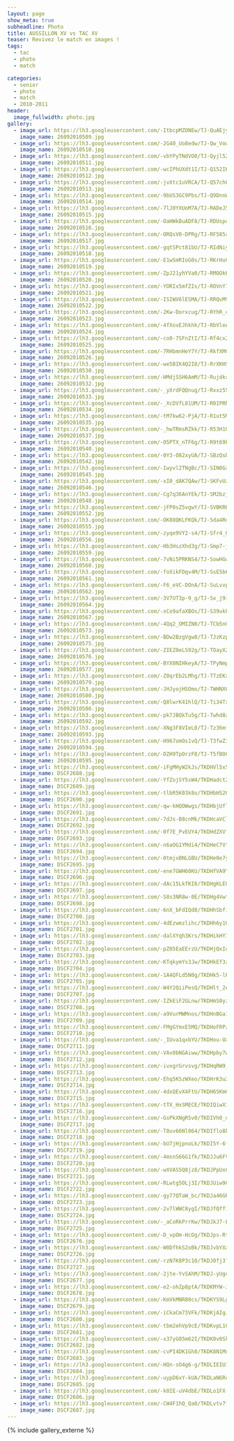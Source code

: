 ```yaml
---
layout: page
show_meta: true
subheadline: Photo
title: AUSSILLON XV vs TAC XV
teaser: Revivez le match en images !
tags:
  - tac
  - photo
  - match

categories:
  - senior
  - photo
  - match
  - 2010-2011
header:
  image_fullwidth: photo.jpg
gallery:
  - image_url: https://lh3.googleusercontent.com/-ItbcpMZONEw/TJ-QuAEjyoI/AAAAAAAAAQM/Y86n_Z5yTQIsLshl831njJWt3tMtPaJTwCHM
    image_name: 26092010509.jpg
  - image_url: https://lh3.googleusercontent.com/-2G40_Uo8edw/TJ-Qw_VowLI/AAAAAAAAAQM/HGcV0tLcCvQ9CePzLV7UxSvnaNARNKxkwCHM
    image_name: 26092010510.jpg
  - image_url: https://lh3.googleusercontent.com/-vbYPyTNdVO0/TJ-Qyjl52mI/AAAAAAAAAQM/Qs68LTC9nW4Vzhtag_6-7VDNgCuEMLR1QCHM
    image_name: 26092010511.jpg
  - image_url: https://lh3.googleusercontent.com/-wcIPhUXdt1I/TJ-Q152IKtI/AAAAAAAAAQM/oYb8XPppPt8eRmAMFk2dMJpT1bRZyU-2ACHM
    image_name: 26092010512.jpg
  - image_url: https://lh3.googleusercontent.com/-jvXtc1uVRCA/TJ-Q57chQBI/AAAAAAAAAQM/BT1b4u-KJSkIZcvnIzkOw3TrH3hJBQaDwCHM
    image_name: 26092010513.jpg
  - image_url: https://lh3.googleusercontent.com/-9bUS3GC9Pbs/TJ-Q9DnnWnI/AAAAAAAAAQM/t1ZwOlGl-nUxf_wfeSjpAfnC2pW4gyYrACHM
    image_name: 26092010514.jpg
  - image_url: https://lh3.googleusercontent.com/-7lJ0YXUoM7A/TJ-RADeJ5vI/AAAAAAAAAQM/AbBHD7umz2E1-YyVLzyox3d4fntCb_wVACHM
    image_name: 26092010515.jpg
  - image_url: https://lh3.googleusercontent.com/-OaHWkBuADF8/TJ-RDUspokI/AAAAAAAAAQM/hEizZEWvghIZUJXvQ2MEwnkLKfdzY4_xACHM
    image_name: 26092010516.jpg
  - image_url: https://lh3.googleusercontent.com/-ORQsV0-DPRg/TJ-RF585a7I/AAAAAAAAAQM/6A4T021_RQYB4UZDDbw0a4IQciMa0KrFgCHM
    image_name: 26092010517.jpg
  - image_url: https://lh3.googleusercontent.com/-gqtSPct81bU/TJ-RIdNiyYI/AAAAAAAAAQM/-bqg5XSN5zkzU7-8ZLQ5s-4NBZd0nZARACHM
    image_name: 26092010518.jpg
  - image_url: https://lh3.googleusercontent.com/-E1wSmRIoG0s/TJ-RKrHuGdI/AAAAAAAAAQM/rfzq-SwGikkUsFyNBJu4XRQbmYApc1hxgCHM
    image_name: 26092010519.jpg
  - image_url: https://lh3.googleusercontent.com/-ZpJ21yhYVa0/TJ-RMOOkKzI/AAAAAAAAAQM/-_VZsuq2waYIxOoxszJgxt_T6ejTs7DwACHM
    image_name: 26092010520.jpg
  - image_url: https://lh3.googleusercontent.com/-YORIx5mfZIs/TJ-ROVnY7GI/AAAAAAAAAQM/nkZ3KkRHoMEftlRfkq5uS5F4AY3Tqb6fgCHM
    image_name: 26092010521.jpg
  - image_url: https://lh3.googleusercontent.com/-ISIWV6lESMA/TJ-RRQvM9ZI/AAAAAAAAAQM/1EUZxZbKFmg3kUmxUETMjIhpXHgRiGb8wCHM
    image_name: 26092010522.jpg
  - image_url: https://lh3.googleusercontent.com/-2Kw-Dorxcug/TJ-RYhR_ckI/AAAAAAAAAQM/Y5N6xzHj4uQtTSDZSBJod4tsXFI5XytvgCHM
    image_name: 26092010523.jpg
  - image_url: https://lh3.googleusercontent.com/-4fXovEJhkhk/TJ-RbVleADI/AAAAAAAAAQM/oljDH_DihKEVqW97c0flCPOgVSuH4pFzQCHM
    image_name: 26092010524.jpg
  - image_url: https://lh3.googleusercontent.com/-co0-7SFnZtI/TJ-Rf4cx2RI/AAAAAAAAAQM/H4iCgYIVUjcf-IbTyPF4MnaE5gDKhqj2QCHM
    image_name: 26092010525.jpg
  - image_url: https://lh3.googleusercontent.com/-7RHbmnHeY7Y/TJ-RkfXMCtI/AAAAAAAAAQM/0wMcP8x-vCwIFFF1biUGK8CeglwFGgBOQCHM
    image_name: 26092010526.jpg
  - image_url: https://lh3.googleusercontent.com/-we5BIK4Q2I8/TJ-RrXKHSvI/AAAAAAAAAQM/if4F_w6QcOc5noON9qh9qP73lTaY-Ud6QCHM
    image_name: 26092010530.jpg
  - image_url: https://lh3.googleusercontent.com/-HMdjSSH6AmM/TJ-RujdkxSI/AAAAAAAAAQM/lTHecBEzTwc1jsM_8Z3djorKgSgM8jJSgCHM
    image_name: 26092010532.jpg
  - image_url: https://lh3.googleusercontent.com/-_yXrdFQQnug/TJ-Rxxz55dI/AAAAAAAAAQM/WL_du9QLlVIsS0rsH92rzX67rTEh4dLRwCHM
    image_name: 26092010533.jpg
  - image_url: https://lh3.googleusercontent.com/-_XcDVfL81UM/TJ-R0IPRNVI/AAAAAAAAAQM/-v5rCPGjAW81qPMPJRWe6PM1BeQolaeUwCHM
    image_name: 26092010534.jpg
  - image_url: https://lh3.googleusercontent.com/-tM7kw62-PjA/TJ-R1ut5MZI/AAAAAAAAAQM/mQ6lHvV7aZIRq7qb_eWYkfJNdhPN7DmKwCHM
    image_name: 26092010535.jpg
  - image_url: https://lh3.googleusercontent.com/-_hwTRmsRZkk/TJ-R53H10TI/AAAAAAAAAQM/92nco1o6c3YcAMrHEwebDfbN3pGyewzGgCHM
    image_name: 26092010537.jpg
  - image_url: https://lh3.googleusercontent.com/-O5PTX_nTF6g/TJ-R9t69k2I/AAAAAAAAAQM/pPzA1oe8930lIn7IkO7DKs-R2fMi8ASYACHM
    image_name: 26092010540.jpg
  - image_url: https://lh3.googleusercontent.com/-0Y3-O82xyUA/TJ-SBzQsDDI/AAAAAAAAAQM/ALSHJ5dhBLw49XHPbQBzrJnyOEhkEgfrwCHM
    image_name: 26092010542.jpg
  - image_url: https://lh3.googleusercontent.com/-Iwyvl2TNgBc/TJ-SIN0Gx7I/AAAAAAAAAQM/RE-I-rh1uNIdbz9BgL6DEKsC1vJDiBzTwCHM
    image_name: 26092010545.jpg
  - image_url: https://lh3.googleusercontent.com/-xI0_dAK7QAw/TJ-SKFvUzFI/AAAAAAAAAQM/2nxKGalqZv0e587nzTWFhAy0bwNXsb_SwCHM
    image_name: 26092010546.jpg
  - image_url: https://lh3.googleusercontent.com/-Cg7q36AnYEk/TJ-SM2bzjjI/AAAAAAAAAQM/xoLTf_83WjkAgoJr0rw7r3qi2QR-MvAogCHM
    image_name: 26092010548.jpg
  - image_url: https://lh3.googleusercontent.com/-jFP0sZ5vgwY/TJ-SVBKRKKI/AAAAAAAAAQM/FPS1z3vYJ-EFe1Zbp47OYDBtG0B5_9V2gCHM
    image_name: 26092010552.jpg
  - image_url: https://lh3.googleusercontent.com/-OK88QKLFKQk/TJ-Sda4RogI/AAAAAAAAAQM/e1l-_QWy_e0KE5hVuaTnBhxf-gqnyQiCQCHM
    image_name: 26092010555.jpg
  - image_url: https://lh3.googleusercontent.com/-zyqe9VY2-s4/TJ-Sfr4_O5I/AAAAAAAAAQM/q8o-0NF2sbIV_PSRuI27z-KYrD24EyBlACHM
    image_name: 26092010556.jpg
  - image_url: https://lh3.googleusercontent.com/-Hb3HszXhd3g/TJ-Smp7-jKI/AAAAAAAAAQM/l9FAOMXHLSwaqtvyAFvvjrd0Bl1lqKQmwCHM
    image_name: 26092010559.jpg
  - image_url: https://lh3.googleusercontent.com/-7vNi5PRKNS4/TJ-SowHGw-I/AAAAAAAAAQM/qlH81yOYP1oD8v5DJlXNdAZxA8X5rGQcACHM
    image_name: 26092010560.jpg
  - image_url: https://lh3.googleusercontent.com/-foXikFDqv4M/TJ-SsE5b6QI/AAAAAAAAAQM/paomuCaO-pIEBrxaIOO-ByPiIDapBKkZgCHM
    image_name: 26092010561.jpg
  - image_url: https://lh3.googleusercontent.com/-F6_eVC-DOnA/TJ-SuLvvpQI/AAAAAAAAAQM/kDd1KbHi3xYjS-960XbNPr2cF7T9USIDwCHM
    image_name: 26092010562.jpg
  - image_url: https://lh3.googleusercontent.com/-3V7UT3p-9_g/TJ-Sx_j9iXI/AAAAAAAAAQM/nWH8vg-uzH8N7OqxZcD2-riANqkj23nOwCHM
    image_name: 26092010564.jpg
  - image_url: https://lh3.googleusercontent.com/-xCo9afaXBOs/TJ-S39ukP9I/AAAAAAAAAQM/msvuupMsrhcZcGZfXHVmbkng34M_kGNsgCHM
    image_name: 26092010567.jpg
  - image_url: https://lh3.googleusercontent.com/-4Qq2_OMIZN0/TJ-TCb5nQDI/AAAAAAAAAQM/s3SOFK6tSpIBRr2prugU3UQQOknqPGyBACHM
    image_name: 26092010573.jpg
  - image_url: https://lh3.googleusercontent.com/-BDw2BzgVgw8/TJ-TJzKzpwI/AAAAAAAAAQM/K9J64xcgvpo4t-6Vu4D-Vf0SId6xzpOuQCHM
    image_name: 26092010575.jpg
  - image_url: https://lh3.googleusercontent.com/-ZIEZ0eLS92g/TJ-TOayXZgI/AAAAAAAAAQM/MKZw5ulwBPQJ314X4VRWLSc1gybpAEwtwCHM
    image_name: 26092010576.jpg
  - image_url: https://lh3.googleusercontent.com/-BYX0NIHkeyA/TJ-TPyNmpYI/AAAAAAAAAQM/R3iV8PDYPLUkcFhuJY785JYJAcoESdkSwCHM
    image_name: 26092010577.jpg
  - image_url: https://lh3.googleusercontent.com/-Z0qrEb2LMhg/TJ-TTzEKx5I/AAAAAAAAAQM/4ocno-pUnT82xTpt04aypFkBh2wg2wxoACHM
    image_name: 26092010579.jpg
  - image_url: https://lh3.googleusercontent.com/-JHJyojHSOmo/TJ-TWHNXOsI/AAAAAAAAAQM/P4qejfFQw1c3qQ7k-ev0ddFBkMonm-czACHM
    image_name: 26092010580.jpg
  - image_url: https://lh3.googleusercontent.com/-Q8lwrK41hlQ/TJ-Ti34TxgI/AAAAAAAAAQM/l7gXVPbNcUQVAGEUlMRh4I7iMkVlpArUgCHM
    image_name: 26092010586.jpg
  - image_url: https://lh3.googleusercontent.com/-pk7JBQkTu5g/TJ-Twhd8acI/AAAAAAAAAQM/tm5c3nt7ubQ56oEg2EHm5tL96PWmF0CSACHM
    image_name: 26092010592.jpg
  - image_url: https://lh3.googleusercontent.com/-XNg3F8VIeL0/TJ-Tz36mfcI/AAAAAAAAAQM/rmVZOmzdGi0tGh1wK5nds4P85CB4Z-VxQCHM
    image_name: 26092010593.jpg
  - image_url: https://lh3.googleusercontent.com/-H967omOs1vQ/TJ-T3fwZ38I/AAAAAAAAAQM/faG7uw6DfkkMyEhMUvCTPd_n2QNy4g2UwCHM
    image_name: 26092010594.jpg
  - image_url: https://lh3.googleusercontent.com/-DZH9TpOrzF8/TJ-T5fBOC-I/AAAAAAAAAQM/2qhINTklegQU13KWoUtmAvLuf1yI0lSrgCHM
    image_name: 26092010595.jpg
  - image_url: https://lh3.googleusercontent.com/-iFgMHyW2kJs/TKDHVl5x5iI/AAAAAAAAAQM/gPFOAjRoeEMi-_Lxkb0bKtdv5NQM3MTaACHM
    image_name: DSCF2688.jpg
  - image_url: https://lh3.googleusercontent.com/-YfZojSY5sW4/TKDHadctZTI/AAAAAAAAAQM/TZHMxLyLnwIVMTSH9HU0wDaaOKCeHFZJgCHM
    image_name: DSCF2689.jpg
  - image_url: https://lh3.googleusercontent.com/-tlbR5K03k8o/TKDHbHS2QmI/AAAAAAAAAQM/mN_tDKgR8087fFRfgnZBte6Tbu4A7p1xQCHM
    image_name: DSCF2690.jpg
  - image_url: https://lh3.googleusercontent.com/-qw-kHQOWwgs/TKDHbjUfl6I/AAAAAAAAAQM/cd-mdSQioVUFHtb_Z-kYLN9zdyZuUMN2ACHM
    image_name: DSCF2691.jpg
  - image_url: https://lh3.googleusercontent.com/-7dJs-B8cnMk/TKDHcaVClHI/AAAAAAAAAQM/8LWnYFaXchwk7NrkTbOsu8uJsoohwx7fgCHM
    image_name: DSCF2692.jpg
  - image_url: https://lh3.googleusercontent.com/-0f7E_PvEUY4/TKDHdZXVfCI/AAAAAAAAAQM/uXkVm8TmSkA7QC3LJLqBpnp6qka_VwZrgCHM
    image_name: DSCF2693.jpg
  - image_url: https://lh3.googleusercontent.com/-n6aOG1YMdi4/TKDHeC7VtdI/AAAAAAAAAQM/B9PM3LJ3YYYM-is5P77JZ5_R0xn_TdklQCHM
    image_name: DSCF2694.jpg
  - image_url: https://lh3.googleusercontent.com/-0tmjxBNLGBU/TKDHe0e7yDI/AAAAAAAAAQM/HX3RF5ej9xghoiba09jYCOiyW28L16XFQCHM
    image_name: DSCF2695.jpg
  - image_url: https://lh3.googleusercontent.com/-ene7GWH60KU/TKDHfVA9Y8I/AAAAAAAAAQM/flT-ngSdTZccJYRPtXIMyGjCXWfpNDYkgCHM
    image_name: DSCF2696.jpg
  - image_url: https://lh3.googleusercontent.com/-dAc15LkfKI8/TKDHgKLEUXI/AAAAAAAAAQM/EIHecqfGo7k_29xQelpYlnQ-cW3iUsK9ACHM
    image_name: DSCF2697.jpg
  - image_url: https://lh3.googleusercontent.com/-S8s3NR8w-0E/TKDHg4VwtBI/AAAAAAAAAQM/ld8OWR2NlHkIKL17EYdhzJLUb83yhcFPACHM
    image_name: DSCF2698.jpg
  - image_url: https://lh3.googleusercontent.com/-6nX_bFdIQd8/TKDHhSbfiQI/AAAAAAAAAQM/-pKTYaCv4lgQP_n_pYUXgIhZpwQDuF2OACHM
    image_name: DSCF2700.jpg
  - image_url: https://lh3.googleusercontent.com/-4dEzwmzlihc/TKDHh6y1ULI/AAAAAAAAAQM/-8ZbkJ5O4Lc2JKDrAFF4AmsIIGt2rDuUwCHM
    image_name: DSCF2701.jpg
  - image_url: https://lh3.googleusercontent.com/-dalXYqh3Krs/TKDHikHYI7I/AAAAAAAAAQM/D5_padMyaNgAUTFydDNDyT9kQUzkACE_wCHM
    image_name: DSCF2702.jpg
  - image_url: https://lh3.googleusercontent.com/-pZ05EaEErzU/TKDHjQxIdkI/AAAAAAAAAQM/NN4faRKEhNwuI57lQ2o9r7kiEn7mQ4PRgCHM
    image_name: DSCF2703.jpg
  - image_url: https://lh3.googleusercontent.com/-KTqkymYs3Jw/TKDHkEf3zVI/AAAAAAAAAQM/dKLqixutef4a78ssIZA0a46Ldpb9cLn_wCHM
    image_name: DSCF2704.jpg
  - image_url: https://lh3.googleusercontent.com/-1A4QFLd5N0g/TKDHk5-lKVI/AAAAAAAAAQM/sLJA4bnRK0U8SoH1FXGyA6QWQIEGGl11gCHM
    image_name: DSCF2705.jpg
  - image_url: https://lh3.googleusercontent.com/-W4Y2QiiPesQ/TKDHlt_2ufI/AAAAAAAAAQM/UUwpC_PcVBUvKLzIoC7t8zZ7dhALnkssQCHM
    image_name: DSCF2707.jpg
  - image_url: https://lh3.googleusercontent.com/-IZkEiF2GLnw/TKDHmS0yzOI/AAAAAAAAAQM/MtzsGXFDiigAqwnXozMKbo35MGwI4hDlACHM
    image_name: DSCF2708.jpg
  - image_url: https://lh3.googleusercontent.com/-a9VurMWMnos/TKDHnBGa10I/AAAAAAAAAQM/BDgdg4EexK0aIVHXTyj3hAvIeH28OpOeACHM
    image_name: DSCF2709.jpg
  - image_url: https://lh3.googleusercontent.com/-FMgGYmxE5MQ/TKDHoFRPzpI/AAAAAAAAAQM/WrxFnJzqL58O-rsmkcGHEGntNQUusUZDwCHM
    image_name: DSCF2710.jpg
  - image_url: https://lh3.googleusercontent.com/-_IUva1qxbYU/TKDHou-UasI/AAAAAAAAAQM/VXxD-BSs0bseZhAwxjQdBUARRfbxjK_8QCHM
    image_name: DSCF2711.jpg
  - image_url: https://lh3.googleusercontent.com/-VAv0bNGAiww/TKDHpby7wmI/AAAAAAAAAQM/BcgLj6dNKhwxP6TLZquJUDvg79x-7W4gQCHM
    image_name: DSCF2712.jpg
  - image_url: https://lh3.googleusercontent.com/-ivxgrGrvsvg/TKDHqRW9_4I/AAAAAAAAAQM/e2s_YWZ-CVcLsbItrn9xIuqKX0RH1B1FQCHM
    image_name: DSCF2713.jpg
  - image_url: https://lh3.googleusercontent.com/-Ehq5KSzWXeo/TKDHrK3u2FI/AAAAAAAAAQM/qvz5f1Hl8zwkc4K5h5fOsWiue_cJ0sABgCHM
    image_name: DSCF2714.jpg
  - image_url: https://lh3.googleusercontent.com/-4dxQEvX4FtU/TKDH65KmGxI/AAAAAAAAAQM/3vzqITObrwkmt_9O9W_pi1nnFSV-wIIBQCHM
    image_name: DSCF2715.jpg
  - image_url: https://lh3.googleusercontent.com/-tTX_HxSMECE/TKDIQiwXI2I/AAAAAAAAAQM/9KgjTSaRMNQ-KBi6KPfBaESSuVgQYi8cwCHM
    image_name: DSCF2716.jpg
  - image_url: https://lh3.googleusercontent.com/-GsPkXNgR5v0/TKDIVh0_d7I/AAAAAAAAAQM/8pEmj7sPA5YNIyLXlz3Ih9v-7ztCn9N_QCHM
    image_name: DSCF2717.jpg
  - image_url: https://lh3.googleusercontent.com/-T8uv66Nl064/TKDIflo8k-I/AAAAAAAAAQM/e-eKQxs5Sj0HSA6v7u6-ZwNXeHuWeX0hwCHM
    image_name: DSCF2718.jpg
  - image_url: https://lh3.googleusercontent.com/-bU7jHjpnoLk/TKDI5Y-6f8I/AAAAAAAAAQM/13ojJojlQ4o9KtGLrWvyK8-_o1uXe4StwCHM
    image_name: DSCF2719.jpg
  - image_url: https://lh3.googleusercontent.com/-4msnS66G1fk/TKDJJu6FVbI/AAAAAAAAAQM/ULRS-7TSvGQZSQrsnItAUeX9t4dPD9AawCHM
    image_name: DSCF2720.jpg
  - image_url: https://lh3.googleusercontent.com/-wXVAS5Q8jz8/TKDJPpUxGMI/AAAAAAAAAQM/S0OKrbSIfrwi6dunk6fbgTUiO6o-bYf1QCHM
    image_name: DSCF2721.jpg
  - image_url: https://lh3.googleusercontent.com/-RLwtg5OLj3I/TKDJUiw9C9I/AAAAAAAAAQM/eHv2_cKPDvEiOK6VzJisZL64kZcAogVsgCHM
    image_name: DSCF2722.jpg
  - image_url: https://lh3.googleusercontent.com/-gy77QTaW_bc/TKDJa46GRiI/AAAAAAAAAQM/TeDUJccsez822QHQvXlTc_Crg7ondVqwwCHM
    image_name: DSCF2723.jpg
  - image_url: https://lh3.googleusercontent.com/-2v7lWWC8ygI/TKDJfQff1QI/AAAAAAAAAQM/fJEwTuWmp5gVkyMXxa_sO8fpjxitKVHWgCHM
    image_name: DSCF2724.jpg
  - image_url: https://lh3.googleusercontent.com/-_aCoRkPrrKw/TKDJkJ7-LNI/AAAAAAAAAQM/_nDITUfZH70zpGGLncw6O6m5T56EGR-WACHM
    image_name: DSCF2725.jpg
  - image_url: https://lh3.googleusercontent.com/-D_vpOm-HcOg/TKDJps-Rt0I/AAAAAAAAAQM/3OR4eos1it8EuhYNlabUQoxiYkwFTZ65QCHM
    image_name: DSCF2676.jpg
  - image_url: https://lh3.googleusercontent.com/-W0DfhkS2oBk/TKDJvbYXamI/AAAAAAAAAQM/9nUHEx31gWgfol9Sx2AFnpTYC1Q-dMKswCHM
    image_name: DSCF2726.jpg
  - image_url: https://lh3.googleusercontent.com/-rzN7K8P3c10/TKDJ0fj3lOI/AAAAAAAAAQM/mMsyllgJJ_kYXfbV2kyMOA5KYGSj2wmPACHM
    image_name: DSCF2727.jpg
  - image_url: https://lh3.googleusercontent.com/-2jte-YvSAhM/TKDJ-yUgqfI/AAAAAAAAAQM/8-PN4Ek8chEvgbwsxoFtRYHZdkcHTeZfQCHM
    image_name: DSCF2677.jpg
  - image_url: https://lh3.googleusercontent.com/-e2-ohZp8ptA/TKDKMYW-JPI/AAAAAAAAAQM/t7AUQ8Djx2k6-sh_3MsTFTVzxQ2228mZgCHM
    image_name: DSCF2678.jpg
  - image_url: https://lh3.googleusercontent.com/-KmVkMNR80cs/TKDKYS9LgqI/AAAAAAAAAQM/aW_bUAgPCgslewJH2pdurlC-Z6QnhtWMQCHM
    image_name: DSCF2679.jpg
  - image_url: https://lh3.googleusercontent.com/-iCkaCm73VFk/TKDKjAIgJII/AAAAAAAAAQM/13OWs_WKBy8O5jRtCdnnXjOwYGWJ8sZMwCHM
    image_name: DSCF2680.jpg
  - image_url: https://lh3.googleusercontent.com/-tbm2ehVp9cE/TKDKvpL1ClI/AAAAAAAAAQM/-sXk666AepUnn3dyC11iBG2TN4kyoZQuQCHM
    image_name: DSCF2681.jpg
  - image_url: https://lh3.googleusercontent.com/-x37yG05m62I/TKDK0v0SkrI/AAAAAAAAAQM/974jhCF8KQgxyA2xdEkM-YdlpeyZsGyKgCHM
    image_name: DSCF2682.jpg
  - image_url: https://lh3.googleusercontent.com/-cvPI4DK1Gh8/TKDK8N1Md1I/AAAAAAAAAQM/XdnOqwQxLlgDZoSqAokHQleL1U_80147wCHM
    image_name: DSCF2683.jpg
  - image_url: https://lh3.googleusercontent.com/-HQn-sO4g6-g/TKDLIEIU10I/AAAAAAAAAQM/X8qXQ2fw778A6k1DsR2Ch06xLI-pgHtFACHM
    image_name: DSCF2684.jpg
  - image_url: https://lh3.googleusercontent.com/-uypD6xY-kUA/TKDLaN6RcAI/AAAAAAAAAQM/NH2BkhdW_9EGzMoT5zggJsqQajBAri8pwCHM
    image_name: DSCF2685.jpg
  - image_url: https://lh3.googleusercontent.com/-k0IE-uV4dbE/TKDLo1FX-MI/AAAAAAAAAQM/f5Rz0Eu1_MsgjspNJvJEu3Wh5DHRbbqDACHM
    image_name: DSCF2686.jpg
  - image_url: https://lh3.googleusercontent.com/-CW4F1hQ_Qa0/TKDLvtv7fZI/AAAAAAAAAQM/j-KeAjinvn4TmI6Kbbtv3GeEbzs9DPb4gCHM
    image_name: DSCF2687.jpg
---
```

{% include gallery_externe %}
